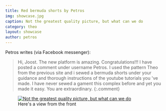 ```yaml
---
title: Red bermuda shorts by Petros
img: showcase.jpg
caption: Not the greatest quality picture, but what can we do
category: theo
layout: showcase
author: petros
---
```

Petros writes (via Facebook messenger):

> Hi, Joost. The new platform is amazing. Congratulations!!! I have posted a comment under username Petros. I used the pattern Theo from the previous site and i sewed a bermuda shorts under your guidance and thorough instructions of the youtube tutorials you 've made. I have never sewed a gament this complex before and yet you made it easy. You are extraordinary.
{:.comment}


<figure class="image">
    <a target="_BLANK" href="/img/showcase/red-theo/high_2.jpg" title="Open hi-res picture in a new window">
        <img srcset="
            /img/showcase/red-theo/lqip_2.jpg 25w,
            /img/showcase/red-theo/low_2.jpg 500w,
            /img/showcase/red-theo/med_2.jpg 1000w,
            /img/showcase/red-theo/high_2.jpg 2000w" 
        sizes="930px" 
        src="/img/showcase/red-theo/lqip_showcase.jpg" 
        data-sizes="auto" 
        data-srcset="
            /img/showcase/red-theo/lqip_2.jpg 25w,
            /img/showcase/red-theo/low_2.jpg 500w,
            /img/showcase/red-theo/med_2.jpg 1000w,
            /img/showcase/red-theo/high_2.jpg 2000w" 
        alt="Not the greatest quality picture, but what can we do" 
        class="drop-shadow"
        >
    </a>
    <figcaption>Here's a view from the front</figcaption>
</figure>

